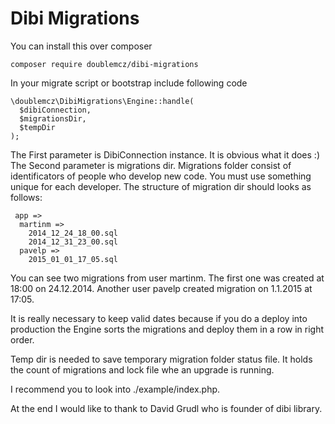 # Dibi Migrations
You can install this over composer

```
composer require doublemcz/dibi-migrations
```

In your migrate script or bootstrap include following code
```
\doublemcz\DibiMigrations\Engine::handle(
  $dibiConnection,
  $migrationsDir,
  $tempDir
);
```

The First parameter is DibiConnection instance. It is obvious what it does :)
The Second parameter is migrations dir. Migrations folder consist of identificators of people who develop new code. You must use something unique for each developer.
The structure of migration dir should looks as follows:
```
 app =>
  martinm =>
    2014_12_24_18_00.sql
    2014_12_31_23_00.sql
  pavelp =>
    2015_01_01_17_05.sql
```

You can see two migrations from user martinm. The first one was created at 18:00 on 24.12.2014. Another user pavelp created migration on 1.1.2015 at 17:05.

It is really necessary to keep valid dates because if you do a deploy into production the Engine sorts the migrations and deploy them in a row in right order.

Temp dir is needed to save temporary migration folder status file. It holds the count of migrations and lock file whe an upgrade is running.

I recommend you to look into ./example/index.php.

At the end I would like to thank to David Grudl who is founder of dibi library.
